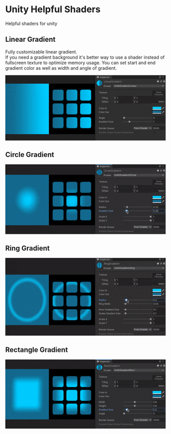 # Unity Helpful Shaders
Helpful shaders for unity

## Linear Gradient
Fully customizable linear gradient. </br>
If you need a gradient background it's better way to use a shader instead of fullscreen texture to optimize memory usage. 
You can set start and end gradient color as well as width and angle of gradient.

![Linear Gradient](images/linear_gradient.gif)

## Circle Gradient
![Circle Gradient](images/circle_gradient.gif)

## Ring Gradient
![Ring Gradient](images/ring_gradient.gif)

## Rectangle Gradient
![Rect Gradient](images/rect_gradient.gif)
